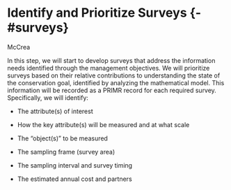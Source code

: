 # Identify and Prioritize Surveys {-#surveys}
McCrea

In this step, we will start to develop surveys that address the information needs identified through the management objectives. We will prioritize surveys based on their relative contributions to understanding the state of the conservation goal, identified by analyzing the mathematical model. This information will be recorded as a PRIMR record for each required survey. Specifically, we will identify: 

- The attribute(s) of interest 

- How the key attribute(s) will be measured and at what scale 
- The “object(s)” to be measured 
- The sampling frame (survey area) 
- The sampling interval and survey timing 
- The estimated annual cost and partners 
